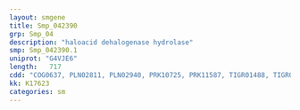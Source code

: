 ```yaml
---
layout: smgene
title: Smp_042390
grp: Smp_04
description: "haloacid dehalogenase hydrolase"
smp: Smp_042390.1
uniprot: "G4VJE6"
length:   717
cdd: "COG0637, PLN02811, PLN02940, PRK10725, PRK11587, TIGR01488, TIGR01549, TIGR02009, cd01427, cl21460, pfam13242, pfam13419"
kk: K17623
categories: sm
---
```

